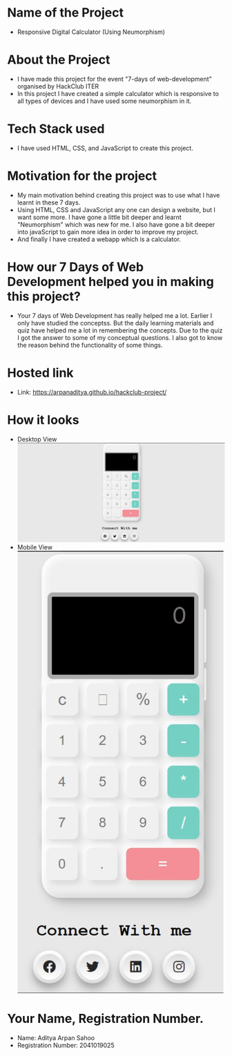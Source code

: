 # Name of the Project
- Responsive Digital Calculator (Using Neumorphism)

# About the Project
- I have made this project for the event "7-days of web-development" organised by HackClub ITER
- In this project I have created a simple calculator which is responsive to all types of devices and I have used some neumorphism in it.

# Tech Stack used 
- I have used HTML, CSS, and JavaScript to create this project.

# Motivation for the project
- My main motivation behind creating this project was to use what I have learnt in these 7 days.
- Using HTML, CSS and JavaScript any one can design a website, but I want some more. I have gone a little bit deeper and learnt "Neumorphism" which was new for me. I also have gone a bit deeper into javaScript to gain more idea in order to improve my project.
- And finally I have created a webapp which is a calculator. 

# How our 7 Days of Web Development helped you in making this project?
- Your 7 days of Web Development has really helped me a lot. Earlier I only have studied the conceptss. But the daily learning materials and quiz have helped me a lot in remembering the concepts. Due to the quiz I got the answer to some of my conceptual questions. I also got to know the reason behind the functionality of some things.

# Hosted link
- Link: https://arpanaditya.github.io/hackclub-project/

# How it looks
- Desktop View
 ![Desktop View](img/pc-view.png)
- Mobile View
 ![Mobile View](img/Mobile-View.jpeg)

# Your Name, Registration Number.
- Name: Aditya Arpan Sahoo
- Registration Number: 2041019025
